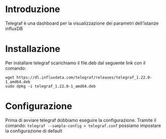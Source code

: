 
# Introduzione 
Telegraf è una dashboard per la visualizzazione dei parametri dell'istanze influxDB

# Installazione
Per installare telegraf scarichiamo il file.deb dal seguente link con il comando:
```
wget https://dl.influxdata.com/telegraf/releases/telegraf_1.22.0-1_amd64.deb
sudo dpkg -i telegraf_1.22.0-1_amd64.deb
```

# Configurazione
Prima di avviare telegraf dobbiamo eseguire la configurazione.
Tramite il comando: `telegraf --sample-config > telegraf.conf` possiamo impostare la configurazione di default
